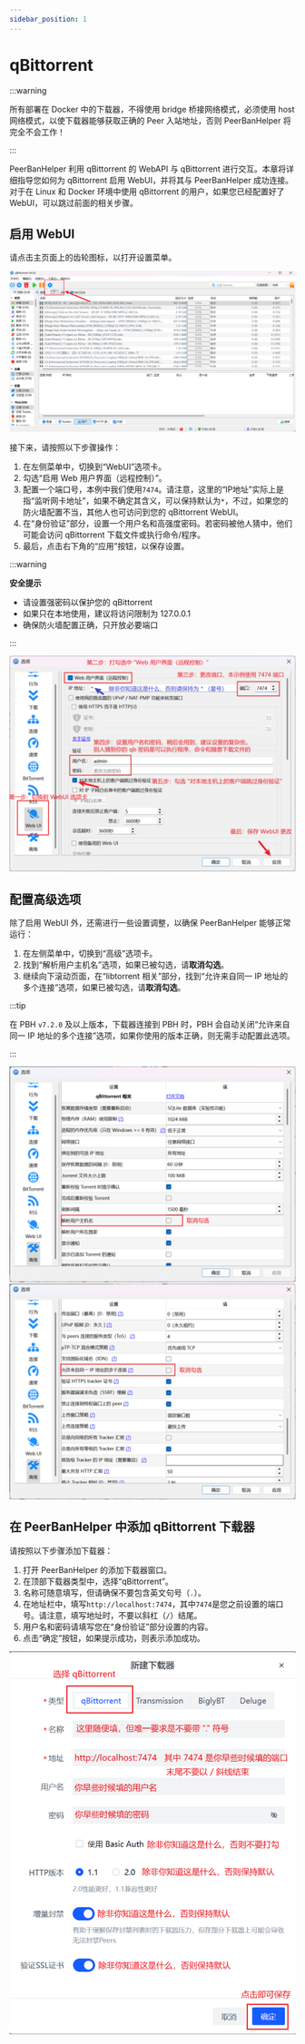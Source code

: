 ```yaml
---
sidebar_position: 1
---
```


# qBittorrent

:::warning

所有部署在 Docker 中的下载器，不得使用 bridge 桥接网络模式，必须使用 host 网络模式，以使下载器能够获取正确的 Peer 入站地址，否则 PeerBanHelper 将完全不会工作！ 

:::

PeerBanHelper 利用 qBittorrent 的 WebAPI 与 qBittorrent 进行交互。本章将详细指导您如何为 qBittorrent 启用 WebUI，并将其与 PeerBanHelper 成功连接。对于在 Linux 和 Docker 环境中使用 qBittorrent 的用户，如果您已经配置好了 WebUI，可以跳过前面的相关步骤。

## 启用 WebUI

请点击主页面上的齿轮图标，以打开设置菜单。

![step1](assets/qBittorrent-step1.png)

接下来，请按照以下步骤操作：

1. 在左侧菜单中，切换到“WebUI”选项卡。
2. 勾选“启用 Web 用户界面（远程控制）”。
3. 配置一个端口号，本例中我们使用`7474`。请注意，这里的“IP地址”实际上是指“监听网卡地址”，如果不确定其含义，可以保持默认为`*`，不过，如果您的防火墙配置不当，其他人也可访问到您的 qBittorrent WebUI。
4. 在“身份验证”部分，设置一个用户名和高强度密码。若密码被他人猜中，他们可能会访问 qBittorrent 下载文件或执行命令/程序。
5. 最后，点击右下角的“应用”按钮，以保存设置。

:::warning

**安全提示**
- 请设置强密码以保护您的 qBittorrent
- 如果只在本地使用，建议将访问限制为 127.0.0.1
- 确保防火墙配置正确，只开放必要端口

:::

![step2](assets/qBittorrent-step2.png)

## 配置高级选项

除了启用 WebUI 外，还需进行一些设置调整，以确保 PeerBanHelper 能够正常运行：

1. 在左侧菜单中，切换到“高级”选项卡。
2. 找到“解析用户主机名”选项，如果已被勾选，请**取消勾选**。
3. 继续向下滚动页面，在“libtorrent 相关”部分，找到“允许来自同一 IP 地址的多个连接”选项，如果已被勾选，请**取消勾选**。

:::tip

在 PBH `v7.2.0` 及以上版本，下载器连接到 PBH 时，PBH 会自动关闭“允许来自同一 IP 地址的多个连接”选项，如果你使用的版本正确，则无需手动配置此选项。

:::

![step3](assets/qBittorrent-step3.png)
![step4](assets/qBittorrent-step4.png)

## 在 PeerBanHelper 中添加 qBittorrent 下载器

请按照以下步骤添加下载器：

1. 打开 PeerBanHelper 的添加下载器窗口。
2. 在顶部下载器类型中，选择“qBittorrent”。
3. 名称可随意填写，但请确保不要包含英文句号（`.`）。
4. 在地址栏中，填写`http://localhost:7474`，其中`7474`是您之前设置的端口号。请注意，填写地址时，不要以斜杠（`/`）结尾。
5. 用户名和密码请填写您在“身份验证”部分设置的内容。
6. 点击“确定”按钮，如果提示成功，则表示添加成功。

![step5](assets/qBittorrent-step5.png)